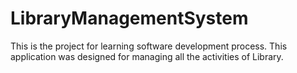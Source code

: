 # LibraryManagementSystem

This is the project for learning software development process. This application was designed for managing all the activities of Library.
